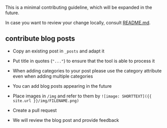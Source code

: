 This is a minimal contributing guideline, which will be expanded in the future.

In case you want to review your change locally, consult [README.md](README.md).

## contribute blog posts
* Copy an existing post in `_posts` and adapt it
* Put title in quotes (`"..."`) to ensure that the tool is able to process it
* When adding categories to your post please use the category attribute even when adding multiple categories
* You can add blog posts appearing in the future
* Place images in `/img` and refer to them by `![image: SHORTTEXT]({{ site.url }}/img/FILENAME.png)`

* Create a pull request
* We will review the blog post and provide feedback
